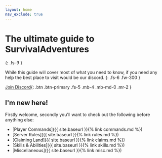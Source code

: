 ```yaml
---
layout: home
nav_exclude: true
---
```


# The ultimate guide to SurvivalAdventures
{: .fs-9 }

While this guide will cover most of what you need to know, if you need any help the best place to visit would be our discord.
{: .fs-6 .fw-300 }

[Join Discord](https://discord.survivaladventures.net){: .btn .btn-primary .fs-5 .mb-4 .mb-md-0 .mr-2 }

## I'm new here!
Firstly welcome, secondly you'll want to check out the following before anything else:
- [Player Commands]({{ site.baseurl }}{% link commands.md %})
- [Server Rules]({{ site.baseurl }}{% link rules.md %})
- [Claiming Land]({{ site.baseurl }}{% link claims.md %})
- [Skills & Abilities]({{ site.baseurl }}{% link skills.md %})
- [Miscellaneous]({{ site.baseurl }}{% link misc.md %})